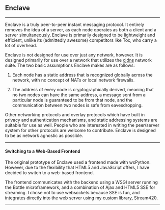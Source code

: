 ## **Enclave**

---

Enclave is a truly peer-to-peer instant messaging protocol. It entirely removes the idea of a server, as each node operates as both a client and a server simultaneously. Enclave is primarily designed to be lightweight and efficient, unlike its (admittedly awesome) competitors like Tox, who carry a lot of overhead.

Enclave is not designed for use over just any network, however. It is designed primarily for use over a network that utilizes the [cjdns](https://github.com/cjdelisle/cjdns) network suite. The two basic assumptions Enclave makes are as follows:

1. Each node has a static address that is recognized globally across the network, with no concept of NATs or local network firewalls.

2. The address of every node is cryptographically derived, meaning that no two nodes can have the same address, a message sent from a particular node is guaranteed to be from that node, and the communication between two nodes is safe from eavesdropping.

Other networking protocols and overlay protocols which have built in privacy and authentication mechanisms, and static addressing systems are suitable for use as well. People who are interested in writing the peer/server system for other protocols are welcome to contribute. Enclave is designed to be as network agnostic as possible.

---

#### Switching to a Web-Based Frontend

The original prototype of Enclave used a frontend made with wxPython. However, due to the flexibility that HTML5 and JavaScript offers, I have decided to switch to a web-based frontend.

The frontend communicates with the backend using a WSGI server running the Bottle microframework, and a combination of Ajax and HTML5 SSE for streaming. I chose not to use websockets because SSE is fun, and integrates directly into the web server using my custom library, Stream420.

---
